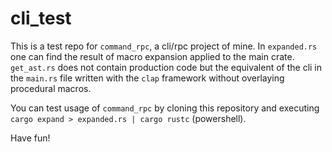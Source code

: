 # cli_test

This is a test repo for `command_rpc`, a cli/rpc project of mine. In `expanded.rs` one
can find the result of macro expansion applied to the main crate. `get_ast.rs` does not
contain production code but the equivalent of the cli in the `main.rs` file written with
the `clap` framework without overlaying procedural macros.

You can test usage of `command_rpc` by cloning this repository and executing
`cargo expand > expanded.rs | cargo rustc` (powershell).

Have fun!